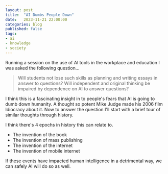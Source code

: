```yaml
---
layout: post
title:  "AI Dumbs People Down"
date:   2023-11-21 22:00:00
categories: blog
published: false
tags:
- ai
- knowledge
- society
---
```


Running a session on the use of AI tools in the workplace and education I was asked the following question...

 > Will students not lose such skills as planning and writing essays in answer to questions? Will independent and original thinking be impaired by dependence on AI to answer questions?

I think this is a fascinating insight in to people's fears that AI is going to dumb down humanity. A thought so potent Mike Judge made his 2006 film Idiocracy about it. Now to answer the question I'll start with a brief tour of similar thoughts through history.

I think there's 4 epochs in history this can relate to.

 * The invention of the book
 * The invention of mass publishing
 * The invention of the internet
 * The invention of mobile internet

If these events have impacted human intelligence in a detrimental way, we can safely AI will do so as well.
